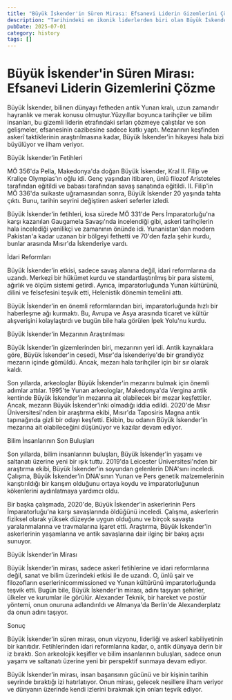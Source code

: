 ```yaml
---
title: "Büyük İskender'in Süren Mirası: Efsanevi Liderin Gizemlerini Çözme"
description: "Tarihindeki en ikonik liderlerden biri olan Büyük İskender, antik dünyaya derin bir iz bıraktı. Fetihlerinden idari reformlarına kadar, Büyük İskender'in etk..."
pubDate: 2025-07-01
category: history
tags: []
---
```


# Büyük İskender'in Süren Mirası: Efsanevi Liderin Gizemlerini Çözme

Büyük İskender, bilinen dünyayı fetheden antik Yunan kralı, uzun zamandır hayranlık ve merak konusu olmuştur.Yüzyıllar boyunca tarihçiler ve bilim insanları, bu gizemli liderin etrafındaki sırları çözmeye çalıştılar ve son gelişmeler, efsanesinin cazibesine sadece katkı yaptı. Mezarının keşfinden askerî taktiklerinin araştırılmasına kadar, Büyük İskender'in hikayesi hala bizi büyülüyor ve ilham veriyor.

Büyük İskender'in Fetihleri

MÖ 356'da Pella, Makedonya'da doğan Büyük İskender, Kral II. Filip ve Kraliçe Olympias'ın oğlu idi. Genç yaşından itibaren, ünlü filozof Aristoteles tarafından eğitildi ve babası tarafından savaş sanatında eğitildi. II. Filip'in MÖ 336'da suikaste uğramasından sonra, Büyük İskender 20 yaşında tahta çıktı. Bunu, tarihin seyrini değiştiren askeri seferler izledi.

Büyük İskender'in fetihleri, kısa sürede MÖ 331'de Pers İmparatorluğu'na karşı kazanılan Gaugamela Savaşı'nda incelendiği gibi, askeri tarihçilerin hala incelediği yenilikçi ve zamanının önünde idi. Yunanistan'dan modern Pakistan'a kadar uzanan bir bölgeyi fethetti ve 70'den fazla şehir kurdu, bunlar arasında Mısır'da İskenderiye vardı.

İdari Reformları

Büyük İskender'in etkisi, sadece savaş alanına değil, idari reformlarına da uzandı. Merkezi bir hükümet kurdu ve standartlaştırılmış bir para sistemi, ağırlık ve ölçüm sistemi getirdi. Ayrıca, imparatorluğunda Yunan kültürünü, dilini ve felsefesini teşvik etti, Helenistik dönemin temelini attı.

Büyük İskender'in en önemli reformlarından biri, imparatorluğunda hızlı bir haberleşme ağı kurmaktı. Bu, Avrupa ve Asya arasında ticaret ve kültür alışverişini kolaylaştırdı ve bugün bile hala görülen İpek Yolu'nu kurdu.

Büyük İskender'in Mezarının Araştırılması

Büyük İskender'in gizemlerinden biri, mezarının yeri idi. Antik kaynaklara göre, Büyük İskender'in cesedi, Mısır'da İskenderiye'de bir grandiyöz mezarın içinde gömüldü. Ancak, mezarı hala tarihçiler için bir sır olarak kaldı.

Son yıllarda, arkeologlar Büyük İskender'in mezarını bulmak için önemli adımlar attılar. 1995'te Yunan arkeologlar, Makedonya'da Vergina antik kentinde Büyük İskender'in mezarına ait olabilecek bir mezar keşfettiler. Ancak, mezarın Büyük İskender'inki olmadığı iddia edildi. 2020'de Mısır Üniversitesi'nden bir araştırma ekibi, Mısır'da Taposiris Magna antik tapınağında gizli bir odayı keşfetti. Ekibin, bu odanın Büyük İskender'in mezarına ait olabileceğini düşünüyor ve kazılar devam ediyor.

Bilim İnsanlarının Son Buluşları

Son yıllarda, bilim insanlarının buluşları, Büyük İskender'in yaşamı ve saltanatı üzerine yeni bir ışık tuttu. 2019'da Leicester Üniversitesi'nden bir araştırma ekibi, Büyük İskender'in soyundan gelenlerin DNA'sını inceledi. Çalışma, Büyük İskender'in DNA'sının Yunan ve Pers genetik malzemelerinin karıştırıldığı bir karışım olduğunu ortaya koydu ve imparatorluğunun kökenlerini aydınlatmaya yardımcı oldu.

Bir başka çalışmada, 2020'de, Büyük İskender'in askerlerinin Pers İmparatorluğu'na karşı savaşlarında öldüğünü inceledi. Çalışma, askerlerin fiziksel olarak yüksek düzeyde uygun olduğunu ve birçok savaşta yaralanmalarına ve travmalarına işaret etti. Araştırma, Büyük İskender'in askerlerinin yaşamlarına ve antik savaşlarına dair ilginç bir bakış açısı sunuyor.

Büyük İskender'in Mirası

Büyük İskender'in mirası, sadece askerî fetihlerine ve idari reformlarına değil, sanat ve bilim üzerindeki etkisi ile de uzandı. O, ünlü şair ve filozofların eserlerinicommissioned ve Yunan kültürünü imparatorluğunda teşvik etti. Bugün bile, Büyük İskender'in mirası, adını taşıyan şehirler, ülkeler ve kurumlar ile görülür. Alexander Teknik, bir hareket ve postür yöntemi, onun onuruna adlandırıldı ve Almanya'da Berlin'de Alexanderplatz da onun adını taşıyor.

Sonuç

Büyük İskender'in süren mirası, onun vizyonu, liderliği ve askerî kabiliyetinin bir kanıtıdır. Fetihlerinden idari reformlarına kadar, o, antik dünyaya derin bir iz bıraktı. Son arkeolojik keşifler ve bilim insanlarının buluşları, sadece onun yaşamı ve saltanatı üzerine yeni bir perspektif sunmaya devam ediyor.

Büyük İskender'in mirası, insan başarısının gücünü ve bir kişinin tarihin seyrinde bıraktığı izi hatırlatıyor. Onun mirası, gelecek nesillere ilham veriyor ve dünyanın üzerinde kendi izlerini bırakmak için onları teşvik ediyor.